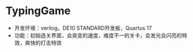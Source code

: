 # TypingGame
- 开发环境：verilog，DE10 STANDARD开发板，Quartus 17
- 功能：初始选关界面，会突变的速度，难度不一的关卡，会发光会闪亮的特效，爽快的打击特效
